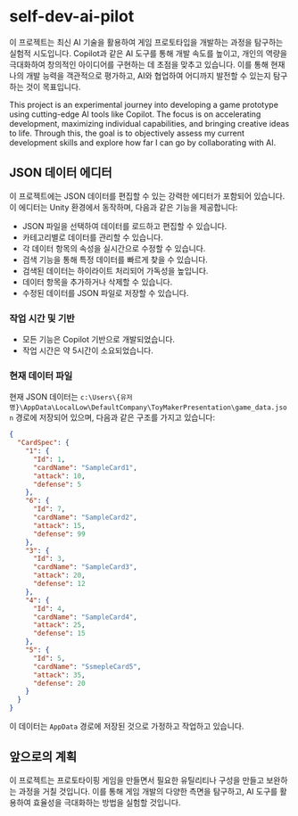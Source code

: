 # self-dev-ai-pilot

이 프로젝트는 최신 AI 기술을 활용하여 게임 프로토타입을 개발하는 과정을 탐구하는 실험적 시도입니다. Copilot과 같은 AI 도구를 통해 개발 속도를 높이고, 개인의 역량을 극대화하여 창의적인 아이디어를 구현하는 데 초점을 맞추고 있습니다. 이를 통해 현재 나의 개발 능력을 객관적으로 평가하고, AI와 협업하여 어디까지 발전할 수 있는지 탐구하는 것이 목표입니다.

This project is an experimental journey into developing a game prototype using cutting-edge AI tools like Copilot. The focus is on accelerating development, maximizing individual capabilities, and bringing creative ideas to life. Through this, the goal is to objectively assess my current development skills and explore how far I can go by collaborating with AI.

## JSON 데이터 에디터

이 프로젝트에는 JSON 데이터를 편집할 수 있는 강력한 에디터가 포함되어 있습니다. 이 에디터는 Unity 환경에서 동작하며, 다음과 같은 기능을 제공합니다:

- JSON 파일을 선택하여 데이터를 로드하고 편집할 수 있습니다.
- 카테고리별로 데이터를 관리할 수 있습니다.
- 각 데이터 항목의 속성을 실시간으로 수정할 수 있습니다.
- 검색 기능을 통해 특정 데이터를 빠르게 찾을 수 있습니다.
- 검색된 데이터는 하이라이트 처리되어 가독성을 높입니다.
- 데이터 항목을 추가하거나 삭제할 수 있습니다.
- 수정된 데이터를 JSON 파일로 저장할 수 있습니다.

### 작업 시간 및 기반

- 모든 기능은 Copilot 기반으로 개발되었습니다.
- 작업 시간은 약 5시간이 소요되었습니다.

### 현재 데이터 파일

현재 JSON 데이터는 `c:\Users\{유저명}\AppData\LocalLow\DefaultCompany\ToyMakerPresentation\game_data.json` 경로에 저장되어 있으며, 다음과 같은 구조를 가지고 있습니다:

```json
{
  "CardSpec": {
    "1": {
      "Id": 1,
      "cardName": "SampleCard1",
      "attack": 10,
      "defense": 5
    },
    "6": {
      "Id": 7,
      "cardName": "SampleCard2",
      "attack": 15,
      "defense": 99
    },
    "3": {
      "Id": 3,
      "cardName": "SampleCard3",
      "attack": 20,
      "defense": 12
    },
    "4": {
      "Id": 4,
      "cardName": "SampleCard4",
      "attack": 25,
      "defense": 15
    },
    "5": {
      "Id": 5,
      "cardName": "SsmepleCard5",
      "attack": 35,
      "defense": 20
    }
  }
}
```

이 데이터는 `AppData` 경로에 저장된 것으로 가정하고 작업하고 있습니다.

## 앞으로의 계획

이 프로젝트는 프로토타이핑 게임을 만들면서 필요한 유틸리티나 구성을 만들고 보완하는 과정을 거칠 것입니다. 이를 통해 게임 개발의 다양한 측면을 탐구하고, AI 도구를 활용하여 효율성을 극대화하는 방법을 실험할 것입니다.
